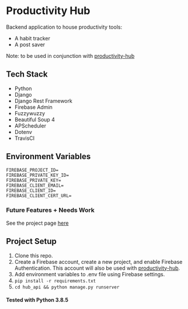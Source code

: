 # Productivity Hub

Backend application to house productivity tools:

- A habit tracker
- A post saver

Note: to be used in conjunction with [productivity-hub](https://github.com/nicholaspung/productivity-hub)

## Tech Stack

- Python
- Django
- Django Rest Framework
- Firebase Admin
- Fuzzywuzzy
- Beautiful Soup 4
- APScheduler
- Dotenv
- TravisCI

## Environment Variables

```
FIREBASE_PROJECT_ID=
FIREBASE_PRIVATE_KEY_ID=
FIREBASE_PRIVATE_KEY=
FIREBASE_CLIENT_EMAIL=
FIREBASE_CLIENT_ID=
FIREBASE_CLIENT_CERT_URL=
```

### Future Features + Needs Work

See the project page [here](https://github.com/nicholaspung/productivity-hub-api/projects/1)

## Project Setup

1. Clone this repo.
2. Create a Firebase account, create a new project, and enable Firebase Authentication. This account will also be used with [productivity-hub](https://github.com/nicholaspung/productivity-hub).
3. Add environment variables to .env file using Firebase settings.
4. `pip install -r requirements.txt`
5. `cd hub_api && python manage.py runserver`

#### Tested with Python 3.8.5
